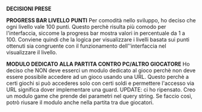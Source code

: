 **DECISIONI PRESE**

**PROGRESS BAR LIVELLO PUNTI**
Per comodità nello sviluppo, ho deciso che ogni livello vale 100 punti. 
Questo perchè risulta più comodo per l'interfaccia, siccome la  progress 
bar mostra valori in percentuale da 1 a 100. 
Conviene quindi che la logica per visualizzare i livelli basata sui punti
ottenuti sia congruente con il funzionamento dell''interfaccia nel visualizzare
il livello. 

**MODULO DEDICATO ALLA PARTITA CONTRO PC/ALTRO GIOCATORE**
Ho deciso che NON deve esserci un modulo dedicato al gioco perchè non 
deve essere possibile accedere ad un gioco usando una URL. Questo 
perchè a certi giochi si può accederes solo con certi soldi e permettere
l'accesso via URL significa dover implementare una guard. 
UPDATE: ci ho ripensato. Creo un modulo game che prende dei parametri nel 
query string. Se faccio così, potrò riusare il modulo anche nella partita 
tra due giocatori.